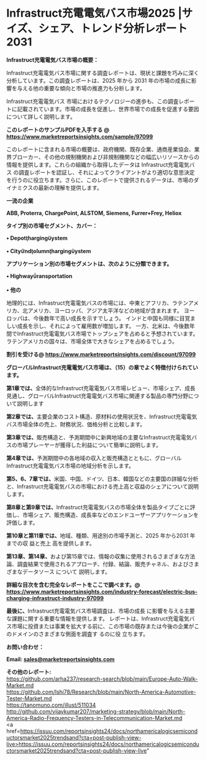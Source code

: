 # Infrastruct充電電気バス市場2025 |サイズ、シェア、トレンド分析レポート2031

<strong><b>Infrastruct充電電気バス市場の概要：</b></strong>

Infrastruct充電電気バス市場に関する調査レポートは、現状と課題を巧みに深く分析しています。この調査レポートは、2025 年から 2031 年の市場の成長に影響を与える他の重要な傾向と市場の推進力も分析します。

Infrastruct充電電気バス 市場におけるテクノロジーの進歩も、この調査レポートに記載されています。市場の成長を促進し、世界市場での成長を促進する要因について詳しく説明します。

<strong>このレポートのサンプルPDFを入手する @ <a href=https://www.marketreportsinsights.com/sample/97099>https://www.marketreportsinsights.com/sample/97099</a></strong>

このレポートに含まれる市場の概要は、政府機関、既存企業、通商産業協会、業界ブローカー、その他の規制機関および非規制機関などの幅広いリソースからの情報を提供します。これらの組織から取得したデータは Infrastruct充電電気バス の調査レポートを認証し、それによってクライアントがより適切な意思決定を行うのに役立ちます。さらに、このレポートで提供されるデータは、市場のダイナミクスの最新の理解を提供します。

<strong>一流の企業</strong>

<strong><b>ABB, Proterra, ChargePoint, ALSTOM, Siemens, Furrer+Frey, Heliox</b></strong>

<strong><b>タイプ別の市場セグメント、カバー：</b></strong>

<strong>• Depothargingystem<br><br>• Cityndolumnhargingystem</strong>

<strong><b>アプリケーション別の市場セグメントは、次のように分類できます。</b></strong>

<strong>• Highwayransportation<br><br>• 他の</strong>

 地理的には、Infrastruct充電電気バスの市場には、中東とアフリカ、ラテンアメリカ、北アメリカ、ヨーロッパ、アジア太平洋などの地域が含まれます。 ヨーロッパは、今後数年で高い成長を示すでしょう。 インドと中国も同様に目覚ましい成長を示し、それによって雇用数が増加します。 一方、北米は、今後数年間でInfrastruct充電電気バス市場でトップシェアを占めると予想されています。 ラテンアメリカの国々は、市場全体で大きなシェアを占めるでしょう。

<strong>割引を受ける@ <a href=https://www.marketreportsinsights.com/discount/97099>https://www.marketreportsinsights.com/discount/97099</a></strong>

<strong><b>グローバルInfrastruct充電電気バス市場は、（15）の章でよく特徴付けられています。</b></strong>

<strong><b>第</b></strong><strong><b>1章では、</b></strong>全体的なInfrastruct充電電気バス市場レビュー、市場シェア、成長見通し、グローバルInfrastruct充電電気バス市場に関連する製品の専門分野について説明します

<strong><b>第2章では、</b></strong>主要企業のコスト構造、原材料の使用状況を、Infrastruct充電電気バス市場全体の売上、財務状況、価格分析と比較します。

<strong><b>第3章では、</b></strong>販売構造と、予測期間中に新興地域の主要なInfrastruct充電電気バスの市場プレーヤーが獲得した利益について簡単に説明します。

<strong><b>第4章では、</b></strong>予測期間中の各地域の収入と販売構造とともに、グローバルInfrastruct充電電気バス市場の地域分析を示します。

<strong><b>第5、6、7章では、</b></strong>米国、中国、ドイツ、日本、韓国などの主要国の詳細な分析と、Infrastruct充電電気バスの市場における売上高と収益のシェアについて説明します。

<strong><b>第8章と第9章では、</b></strong>Infrastruct充電電気バスの市場全体を製品タイプごとに評価し、市場シェア、販売構造、成長率などのエンドユーザーアプリケーションを評価します。

<strong><b>第10章と第11章では、</b></strong>地域、種類、用途別の市場予測と、2025 年から2031 年までの収 益と売上 高を提供します。

<strong><b>第13章、第14章、</b></strong>および第15章では、情報の収集に使用されるさまざまな方法論、調査結果で使用されるアプローチ、付録、結論、販売チャネル、およびさまざまなデータソース について 説明します。

<strong>詳細な目次を含む完全なレポートをここで調べます。@ <a href=https://www.marketreportsinsights.com/industry-forecast/electric-bus-charging-infrastruct-industry-97099>https://www.marketreportsinsights.com/industry-forecast/electric-bus-charging-infrastruct-industry-97099</a></strong>

<strong><b>最後に、</b></strong>Infrastruct充電電気バス市場調査は、市場の成長 に影響を</a>与える主要な課題に関する重要な情報を提供します。 レポートは、Infrastruct充電電気バス市場に投資または事業を拡大する前に、この市場の既存または今後の企業がこのドメインのさまざまな側面を調査す るのに役 立ちます。

<strong><b>お問い合わせ：</b></strong>

<strong>Email: </strong><a href=mailto:sales@marketreportsinsights.com><strong>sales@marketreportsinsights.com</strong></a>

<strong>その他のレポート:</strong>
<br>
<a href=https://github.com/arha237/research-search/blob/main/Europe-Auto-Walk-Market.md>https://github.com/arha237/research-search/blob/main/Europe-Auto-Walk-Market.md</a>
<br>
<a href=https://github.com/Ishi78/Research/blob/main/North-America-Automotive-Tester-Market.md>https://github.com/Ishi78/Research/blob/main/North-America-Automotive-Tester-Market.md</a>
<br>
<a href=https://tanomuno.com/illust/511034>https://tanomuno.com/illust/511034</a>
<br>
<a href=http://github.com/vijaykumar207/marketing-strategy/blob/main/North-America-Radio-Frequency-Testers-in-Telecommunication-Market.md>http://github.com/vijaykumar207/marketing-strategy/blob/main/North-America-Radio-Frequency-Testers-in-Telecommunication-Market.md</a>
<br>
<a href=https://issuu.com/reportsinsights24/docs/northamericalogicsemiconductorsmarket2025trendsand?cta=post-publish-view-live>https://issuu.com/reportsinsights24/docs/northamericalogicsemiconductorsmarket2025trendsand?cta=post-publish-view-live</a>"
